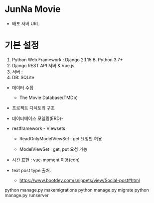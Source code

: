 # JunNa Movie

- 배포 서버 URL

# 기본 설정

1. Python Web Framework :  Django 2.1.15 B. Python 3.7+ 
2. Django REST API 서버 & Vue.js 
3. 서버 :                
4. DB:  SQLite

- 데이터 수집
  - The Movie Database(TMDb)
- 프로젝트 디렉토리 구조

- 데이터베이스 모델링(ERD)-

- restframework - Viewsets

  - ReadOnlyModelViewSet : get 요청만 허용

  - ModelViewSet : get, put 요청 가능

- 시간 표현 : vue-moment 이용(cdn)
- text post type 출처.
  - https://www.bootdey.com/snippets/view/Social-post#html

python manage.py makemigrations
python manage.py migrate
python manage.py runserver